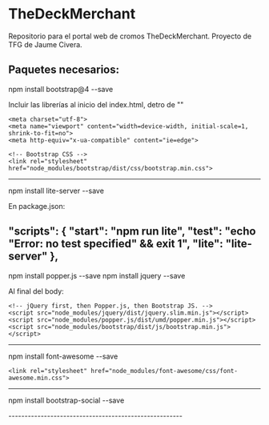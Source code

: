 # TheDeckMerchant
Repositorio para el portal web de cromos TheDeckMerchant. Proyecto de TFG de Jaume Civera.


Paquetes necesarios:
-------------------------------------------------------
npm install bootstrap@4 --save

Incluir las librerías al inicio del index.html, detro de "<head>"

 <!-- Required meta tags always come first -->
    <meta charset="utf-8">
    <meta name="viewport" content="width=device-width, initial-scale=1, shrink-to-fit=no">
    <meta http-equiv="x-ua-compatible" content="ie=edge">

    <!-- Bootstrap CSS -->
    <link rel="stylesheet" href="node_modules/bootstrap/dist/css/bootstrap.min.css">
-------------------------------------------------------
npm install lite-server --save

En package.json:

  "scripts": {
    "start": "npm run lite",
    "test": "echo \"Error: no test specified\" && exit 1",
    "lite": "lite-server"
  },
-------------------------------------------------------
npm install popper.js --save
npm install jquery --save

Al final del body:

    <!-- jQuery first, then Popper.js, then Bootstrap JS. -->
    <script src="node_modules/jquery/dist/jquery.slim.min.js"></script>
    <script src="node_modules/popper.js/dist/umd/popper.min.js"></script>
    <script src="node_modules/bootstrap/dist/js/bootstrap.min.js"></script>

-------------------------------------------------------
npm install font-awesome --save

    <link rel="stylesheet" href="node_modules/font-awesome/css/font-awesome.min.css">
------------------------------------------------------
npm install bootstrap-social --save

 <link rel="stylesheet" href="node_modules/bootstrap-social/bootstrap-social.css">
 ------------------------------------------------------


